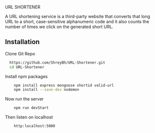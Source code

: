 URL SHORTENER

A URL shortening service is a third-party website that converts that long URL to a short, case-sensitive alphanumeric code and it also counts the number of times we click on the generated short URL.
## Installation

Clone Git Repo

```bash
  https://github.com/ShreyBh/URL-Shortener.git
  cd URL-Shortener
```
Install npm packages

```bash
    npm install express mongoose shortid valid-url
    npm install --save-dev nodemon
```
Now run the server

```bash
    npm run devStart
```
Then listen on localhost

```bash
    http:localhost:5000
```